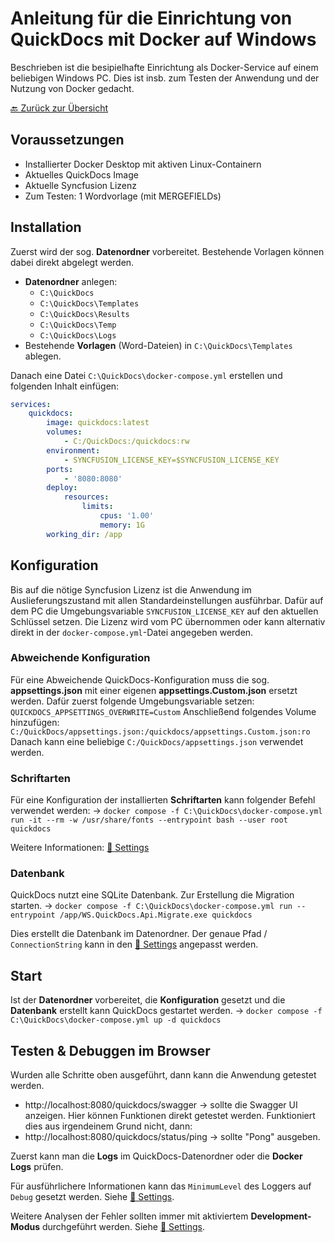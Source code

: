 # Anleitung für die Einrichtung von QuickDocs mit Docker auf Windows

Beschrieben ist die besipielhafte Einrichtung als Docker-Service auf einem beliebigen Windows PC.
Dies ist insb. zum Testen der Anwendung und der Nutzung von Docker gedacht.

[🔙 Zurück zur Übersicht](_toc.md)

## Voraussetzungen

-   Installierter Docker Desktop mit aktiven Linux-Containern
-   Aktuelles QuickDocs Image
-   Aktuelle Syncfusion Lizenz
-   Zum Testen: 1 Wordvorlage (mit MERGEFIELDs)

## Installation

Zuerst wird der sog. **Datenordner** vorbereitet. Bestehende Vorlagen können dabei direkt abgelegt werden.

-   **Datenordner** anlegen:
    -   `C:\QuickDocs`
    -   `C:\QuickDocs\Templates`
    -   `C:\QuickDocs\Results`
    -   `C:\QuickDocs\Temp`
    -   `C:\QuickDocs\Logs`
-   Bestehende **Vorlagen** (Word-Dateien) in `C:\QuickDocs\Templates` ablegen.

Danach eine Datei `C:\QuickDocs\docker-compose.yml` erstellen und folgenden Inhalt einfügen:

```yml
services:
    quickdocs:
        image: quickdocs:latest
        volumes:
            - C:/QuickDocs:/quickdocs:rw
        environment:
            - SYNCFUSION_LICENSE_KEY=$SYNCFUSION_LICENSE_KEY
        ports:
            - '8080:8080'
        deploy:
            resources:
                limits:
                    cpus: '1.00'
                    memory: 1G
        working_dir: /app
```

## Konfiguration

Bis auf die nötige Syncfusion Lizenz ist die Anwendung im Auslieferungszustand mit allen Standardeinstellungen ausführbar.
Dafür auf dem PC die Umgebungsvariable `SYNCFUSION_LICENSE_KEY` auf den aktuellen Schlüssel setzen.
Die Lizenz wird vom PC übernommen oder kann alternativ direkt in der `docker-compose.yml`-Datei angegeben werden.

### Abweichende Konfiguration

Für eine Abweichende QuickDocs-Konfiguration muss die sog. **appsettings.json** mit einer eigenen **appsettings.Custom.json** ersetzt werden.
Dafür zuerst folgende Umgebungsvariable setzen: `QUICKDOCS_APPSETTINGS_OVERWRITE=Custom`
Anschließend folgendes Volume hinzufügen: `C:/QuickDocs/appsettings.json:/quickdocs/appsettings.Custom.json:ro`
Danach kann eine beliebige `C:/QuickDocs/appsettings.json` verwendet werden.

### Schriftarten

Für eine Konfiguration der installierten **Schriftarten** kann folgender Befehl verwendet werden:
-> `docker compose -f C:\QuickDocs\docker-compose.yml run -it --rm -w /usr/share/fonts --entrypoint bash --user root quickdocs`

Weitere Informationen: [📄 Settings](settings.md)

### Datenbank

QuickDocs nutzt eine SQLite Datenbank. Zur Erstellung die Migration starten.
-> `docker compose -f C:\QuickDocs\docker-compose.yml run --entrypoint /app/WS.QuickDocs.Api.Migrate.exe quickdocs`

Dies erstellt die Datenbank im Datenordner.
Der genaue Pfad / `ConnectionString` kann in den [📄 Settings](settings.md) angepasst werden.

## Start

Ist der **Datenordner** vorbereitet, die **Konfiguration** gesetzt und die **Datenbank** erstellt kann QuickDocs gestartet werden.
-> `docker compose -f C:\QuickDocs\docker-compose.yml up -d quickdocs`

## Testen & Debuggen im Browser

Wurden alle Schritte oben ausgeführt, dann kann die Anwendung getestet werden.

-   http://localhost:8080/quickdocs/swagger -> sollte die Swagger UI anzeigen. Hier können Funktionen direkt getestet werden.
    Funktioniert dies aus irgendeinem Grund nicht, dann:
-   http://localhost:8080/quickdocs/status/ping -> sollte "Pong" ausgeben.

Zuerst kann man die **Logs** im QuickDocs-Datenordner oder die **Docker Logs** prüfen.

Für ausführlichere Informationen kann das `MinimumLevel` des Loggers auf `Debug` gesetzt werden.
Siehe [📄 Settings](settings.md#anpassung-des-log-level).

Weitere Analysen der Fehler sollten immer mit aktiviertem **Development-Modus** durchgeführt werden.
Siehe [📄 Settings](settings.md#umgebungsvariablen).
